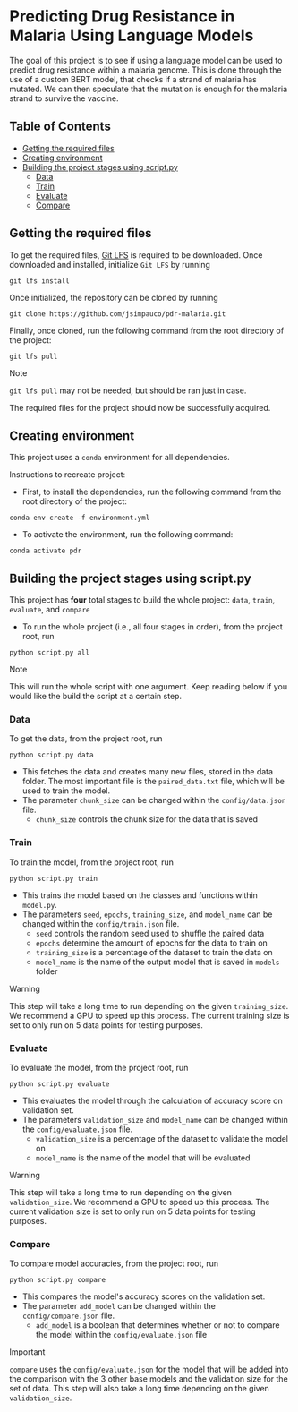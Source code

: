 # Predicting Drug Resistance in Malaria Using Language Models

The goal of this project is to see if using a language model can be used to predict drug resistance within a malaria genome. This is done through the use of a custom BERT model, that checks if a strand of malaria has mutated. We can then speculate that the mutation is enough for the malaria strand to survive the vaccine.

## Table of Contents
- [Getting the required files](https://github.com/jsimpauco/pdr-malaria?tab=readme-ov-file#getting-the-required-files)
- [Creating environment](https://github.com/jsimpauco/pdr-malaria?tab=readme-ov-file#creating-environment)
- [Building the project stages using script.py](https://github.com/jsimpauco/pdr-malaria?tab=readme-ov-file#building-the-project-stages-using-scriptpy)
    - [Data](https://github.com/jsimpauco/pdr-malaria?tab=readme-ov-file#data)
    - [Train](https://github.com/jsimpauco/pdr-malaria?tab=readme-ov-file#train)
    - [Evaluate](https://github.com/jsimpauco/pdr-malaria?tab=readme-ov-file#evaluate)
    - [Compare](https://github.com/jsimpauco/pdr-malaria?tab=readme-ov-file#compare)

## Getting the required files
To get the required files, [Git LFS](https://docs.github.com/en/repositories/working-with-files/managing-large-files/installing-git-large-file-storage) is required to be downloaded. Once downloaded and installed, initialize `Git LFS` by running
```
git lfs install
```
Once initialized, the repository can be cloned by running
```
git clone https://github.com/jsimpauco/pdr-malaria.git
```
Finally, once cloned, run the following command from the root directory of the project:
```
git lfs pull
```
> [!NOTE]
> `git lfs pull` may not be needed, but should be ran just in case.

The required files for the project should now be successfully acquired.

## Creating environment
This project uses a `conda` environment for all dependencies.

Instructions to recreate project:
- First, to install the dependencies, run the following command from the root directory of the project:
```
conda env create -f environment.yml
```
- To activate the environment, run the following command:
```
conda activate pdr
```

## Building the project stages using script.py
This project has **four** total stages to build the whole project: `data`, `train`, `evaluate`, and `compare`
- To run the whole project (i.e., all four stages in order), from the project root, run
```
python script.py all
```
> [!NOTE]
> This will run the whole script with one argument. Keep reading below if you would like the build the script at a certain step.

### Data
To get the data, from the project root, run
```
python script.py data
```
- This fetches the data and creates many new files, stored in the data folder. The most important file is the `paired_data.txt` file, which will be used to train the model.
- The parameter `chunk_size` can be changed within the `config/data.json` file.
    - `chunk_size` controls the chunk size for the data that is saved

### Train
To train the model, from the project root, run
```
python script.py train
```
- This trains the model based on the classes and functions within `model.py`.
- The parameters `seed`, `epochs`, `training_size`, and `model_name` can be changed within the `config/train.json` file.
    - `seed` controls the random seed used to shuffle the paired data
    - `epochs` determine the amount of epochs for the data to train on
    - `training_size` is a percentage of the dataset to train the data on
    - `model_name` is the name of the output model that is saved in `models` folder
> [!WARNING]
> This step will take a long time to run depending on the given `training_size`. We recommend a GPU to speed up this process. The current training size is set to only run on 5 data points for testing purposes.

### Evaluate
To evaluate the model, from the project root, run
```
python script.py evaluate
```
- This evaluates the model through the calculation of accuracy score on validation set.
- The parameters `validation_size` and `model_name` can be changed within the `config/evaluate.json` file.
    - `validation_size` is a percentage of the dataset to validate the model on
    - `model_name` is the name of the model that will be evaluated
> [!WARNING]
> This step will take a long time to run depending on the given `validation_size`. We recommend a GPU to speed up this process. The current validation size is set to only run on 5 data points for testing purposes.

### Compare
To compare model accuracies, from the project root, run
```
python script.py compare
```
- This compares the model's accuracy scores on the validation set.
- The parameter `add_model` can be changed within the `config/compare.json` file.
    - `add_model` is a boolean that determines whether or not to compare the model within the `config/evaluate.json` file
> [!IMPORTANT]
> `compare` uses the `config/evaluate.json` for the model that will be added into the comparison with the 3 other base models and the validation size for the set of data. This step will also take a long time depending on the given `validation_size`.